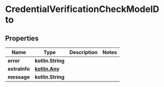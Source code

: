 
# CredentialVerificationCheckModelDto

## Properties
Name | Type | Description | Notes
------------ | ------------- | ------------- | -------------
**error** | **kotlin.String** |  | 
**extraInfo** | [**kotlin.Any**](.md) |  | 
**message** | **kotlin.String** |  | 



